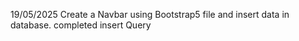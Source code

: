 19/05/2025
Create a Navbar using Bootstrap5 file and insert data in database.
completed insert Query